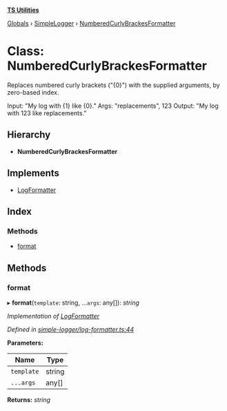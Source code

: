 **[TS Utilities](../README.md)**

[Globals](../README.md) › [SimpleLogger](../modules/simplelogger.md) › [NumberedCurlyBrackesFormatter](simplelogger.numberedcurlybrackesformatter.md)

# Class: NumberedCurlyBrackesFormatter

Replaces numbered curly brackets ("{0}") with the supplied arguments, by zero-based index.

Input: "My log with {1} like {0}."
Args: "replacements", 123
Output: "My log with 123 like replacements."

## Hierarchy

* **NumberedCurlyBrackesFormatter**

## Implements

* [LogFormatter](../interfaces/simplelogger.logformatter.md)

## Index

### Methods

* [format](simplelogger.numberedcurlybrackesformatter.md#format)

## Methods

###  format

▸ **format**(`template`: string, ...`args`: any[]): *string*

*Implementation of [LogFormatter](../interfaces/simplelogger.logformatter.md)*

*Defined in [simple-logger/log-formatter.ts:44](https://github.com/Juraji/ts-utilities/blob/master/src/lib/simple-logger/log-formatter.ts#L44)*

**Parameters:**

Name | Type |
------ | ------ |
`template` | string |
`...args` | any[] |

**Returns:** *string*